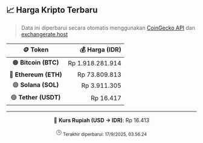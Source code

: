 

<!-- HARGA_KRIPTO -->
## 📈 Harga Kripto Terbaru

> Data ini diperbarui secara otomatis menggunakan [CoinGecko API](https://www.coingecko.com/) dan [exchangerate.host](https://exchangerate.host/)

<div align="center">

| 🪙 Token | 💰 Harga (IDR) |
|:------:|---------------:|
| 🟠 **Bitcoin (BTC)**   | Rp 1.918.281.914 |
| 🔵 **Ethereum (ETH)**  | Rp 73.809.813 |
| 🟣 **Solana (SOL)**    | Rp 3.911.305 |
| 🟢 **Tether (USDT)**   | Rp 16.417 |

---

💱 **Kurs Rupiah (USD → IDR)**: Rp 16.413

🕒 <sub>Terakhir diperbarui: 17/9/2025, 03.56.24</sub>

</div>
<!-- /HARGA_KRIPTO -->